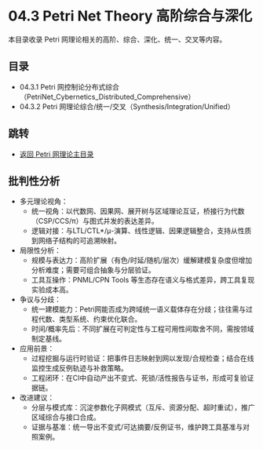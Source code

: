 # 04.3 Petri Net Theory 高阶综合与深化

本目录收录 Petri 网理论相关的高阶、综合、深化、统一、交叉等内容。

## 目录

- 04.3.1 Petri 网控制论分布式综合（PetriNet_Cybernetics_Distributed_Comprehensive）
- 04.3.2 Petri 网理论综合/统一/交叉（Synthesis/Integration/Unified）

## 跳转

- [返回 Petri 网理论主目录](README.md)

## 批判性分析

- 多元理论视角：
  - 统一视角：以代数网、因果网、展开树与区域理论互证，桥接行为代数（CSP/CCS/π）与图式并发的表达差异。
  - 逻辑对接：与LTL/CTL*/μ-演算、线性逻辑、因果逻辑整合，支持从性质到网络子结构的可追溯映射。
- 局限性分析：
  - 规模与表达力：高阶扩展（有色/时延/随机/层次）缓解建模复杂度但增加分析难度；需要可组合抽象与分层验证。
  - 工具互操作：PNML/CPN Tools 等生态存在语义与格式差异，跨工具复现实验成本高。
- 争议与分歧：
  - 统一建模能力：Petri网能否成为跨域统一语义载体存在分歧；往往需与过程代数、类型系统、约束优化联合。
  - 时间/概率先后：不同扩展在可判定性与工程可用性间取舍不同，需按领域制定基线。
- 应用前景：
  - 过程挖掘与运行时验证：把事件日志映射到网以发现/合规检查；结合在线监控生成反例轨迹与补救策略。
  - 工程闭环：在CI中自动产出不变式、死锁/活性报告与证书，形成可复验证据链。
- 改进建议：
  - 分层与模式库：沉淀参数化子网模式（互斥、资源分配、超时重试），推广区域综合与接口合成。
  - 证据与基准：统一导出不变式/可达摘要/反例证书，维护跨工具基准与对照案例。

